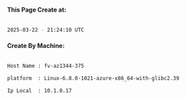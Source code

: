 
   
#### This Page Create at:

```bash

2025-03-22 - 21:24:10 UTC

```

#### Create By Machine:

```bash

Host Name : fv-az1344-375

platform  : Linux-6.8.0-1021-azure-x86_64-with-glibc2.39

Ip Local  : 10.1.0.17

```

